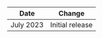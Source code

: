 | Date          | Change            |
|---------------|-------------------|
| July 2023 | Initial release  |